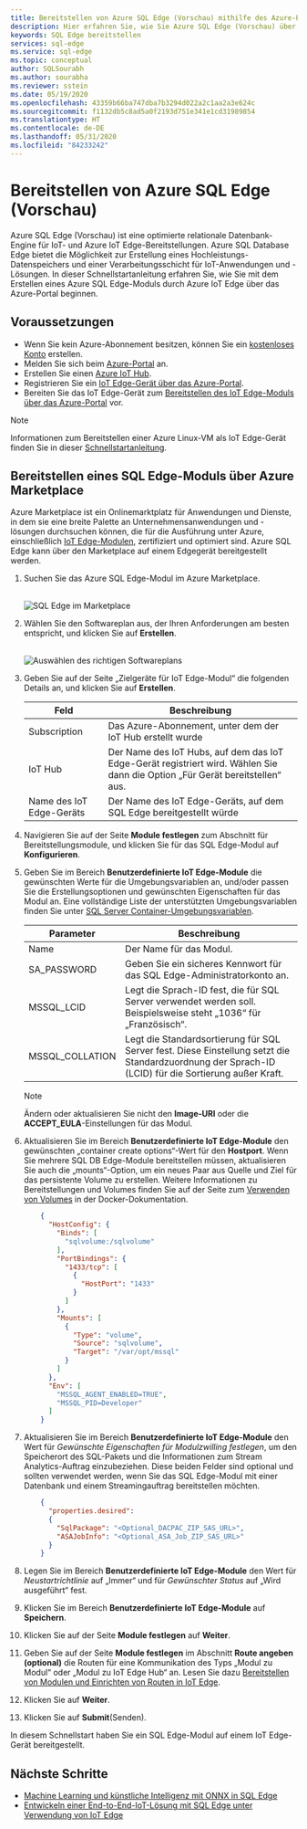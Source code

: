 ```yaml
---
title: Bereitstellen von Azure SQL Edge (Vorschau) mithilfe des Azure-Portals
description: Hier erfahren Sie, wie Sie Azure SQL Edge (Vorschau) über das Azure-Portal bereitstellen.
keywords: SQL Edge bereitstellen
services: sql-edge
ms.service: sql-edge
ms.topic: conceptual
author: SQLSourabh
ms.author: sourabha
ms.reviewer: sstein
ms.date: 05/19/2020
ms.openlocfilehash: 43359b66ba747dba7b3294d022a2c1aa2a3e624c
ms.sourcegitcommit: f1132db5c8ad5a0f2193d751e341e1cd31989854
ms.translationtype: HT
ms.contentlocale: de-DE
ms.lasthandoff: 05/31/2020
ms.locfileid: "84233242"
---
```

# <a name="deploy-azure-sql-edge-preview"></a>Bereitstellen von Azure SQL Edge (Vorschau) 

Azure SQL Edge (Vorschau) ist eine optimierte relationale Datenbank-Engine für IoT- und Azure IoT Edge-Bereitstellungen. Azure SQL Database Edge bietet die Möglichkeit zur Erstellung eines Hochleistungs-Datenspeichers und einer Verarbeitungsschicht für IoT-Anwendungen und -Lösungen. In dieser Schnellstartanleitung erfahren Sie, wie Sie mit dem Erstellen eines Azure SQL Edge-Moduls durch Azure IoT Edge über das Azure-Portal beginnen.

## <a name="before-you-begin"></a>Voraussetzungen

* Wenn Sie kein Azure-Abonnement besitzen, können Sie ein [kostenloses Konto](https://azure.microsoft.com/free/) erstellen.
* Melden Sie sich beim [Azure-Portal](https://portal.azure.com/) an.
* Erstellen Sie einen [Azure IoT Hub](../iot-hub/iot-hub-create-through-portal.md).
* Registrieren Sie ein [IoT Edge-Gerät über das Azure-Portal](../iot-edge/how-to-register-device-portal.md).
* Bereiten Sie das IoT Edge-Gerät zum [Bereitstellen des IoT Edge-Moduls über das Azure-Portal](../iot-edge/how-to-deploy-modules-portal.md) vor.

> [!NOTE]
> Informationen zum Bereitstellen einer Azure Linux-VM als IoT Edge-Gerät finden Sie in dieser [Schnellstartanleitung](../iot-edge/quickstart-linux.md).

## <a name="deploy-sql-edge-module-from-azure-marketplace"></a>Bereitstellen eines SQL Edge-Moduls über Azure Marketplace

Azure Marketplace ist ein Onlinemarktplatz für Anwendungen und Dienste, in dem sie eine breite Palette an Unternehmensanwendungen und -lösungen durchsuchen können, die für die Ausführung unter Azure, einschließlich [IoT Edge-Modulen](https://azuremarketplace.microsoft.com/marketplace/apps/category/internet-of-things?page=1&subcategories=iot-edge-modules), zertifiziert und optimiert sind. Azure SQL Edge kann über den Marketplace auf einem Edgegerät bereitgestellt werden.

1. Suchen Sie das Azure SQL Edge-Modul im Azure Marketplace.<br><br>

   ![SQL Edge im Marketplace](media/deploy-portal/find-offer-marketplace.png)

2. Wählen Sie den Softwareplan aus, der Ihren Anforderungen am besten entspricht, und klicken Sie auf **Erstellen**. <br><br>

   ![Auswählen des richtigen Softwareplans](media/deploy-portal/pick-correct-plan.png)

3. Geben Sie auf der Seite „Zielgeräte für IoT Edge-Modul“ die folgenden Details an, und klicken Sie auf **Erstellen**.

   |**Feld**  |**Beschreibung**  |
   |---------|---------|
   |Subscription  |  Das Azure-Abonnement, unter dem der IoT Hub erstellt wurde |
   |IoT Hub   |  Der Name des IoT Hubs, auf dem das IoT Edge-Gerät registriert wird. Wählen Sie dann die Option „Für Gerät bereitstellen“ aus.|
   |Name des IoT Edge-Geräts  |  Der Name des IoT Edge-Geräts, auf dem SQL Edge bereitgestellt würde |

4. Navigieren Sie auf der Seite **Module festlegen** zum Abschnitt für Bereitstellungsmodule, und klicken Sie für das SQL Edge-Modul auf **Konfigurieren**. 

5. Geben Sie im Bereich **Benutzerdefinierte IoT Edge-Module** die gewünschten Werte für die Umgebungsvariablen an, und/oder passen Sie die Erstellungsoptionen und gewünschten Eigenschaften für das Modul an. Eine vollständige Liste der unterstützten Umgebungsvariablen finden Sie unter [SQL Server Container-Umgebungsvariablen](/sql/linux/sql-server-linux-configure-environment-variables/).

   |**Parameter**  |**Beschreibung**|
   |---------|---------|
   | Name | Der Name für das Modul. |
   |SA_PASSWORD  | Geben Sie ein sicheres Kennwort für das SQL Edge-Administratorkonto an. |
   |MSSQL_LCID   | Legt die Sprach-ID fest, die für SQL Server verwendet werden soll. Beispielsweise steht „1036“ für „Französisch“. |
   |MSSQL_COLLATION | Legt die Standardsortierung für SQL Server fest. Diese Einstellung setzt die Standardzuordnung der Sprach-ID (LCID) für die Sortierung außer Kraft. |

   > [!NOTE]
   > Ändern oder aktualisieren Sie nicht den **Image-URI** oder die **ACCEPT_EULA**-Einstellungen für das Modul.

6. Aktualisieren Sie im Bereich **Benutzerdefinierte IoT Edge-Module** den gewünschten „container create options“-Wert für den **Hostport**. Wenn Sie mehrere SQL DB Edge-Module bereitstellen müssen, aktualisieren Sie auch die „mounts“-Option, um ein neues Paar aus Quelle und Ziel für das persistente Volume zu erstellen. Weitere Informationen zu Bereitstellungen und Volumes finden Sie auf der Seite zum [Verwenden von Volumes](https://docs.docker.com/storage/volumes/) in der Docker-Dokumentation. 

   ```json
       {
         "HostConfig": {
           "Binds": [
             "sqlvolume:/sqlvolume"
           ],
           "PortBindings": {
             "1433/tcp": [
               {
                 "HostPort": "1433"
               }
             ]
           },
           "Mounts": [
             {
               "Type": "volume",
               "Source": "sqlvolume",
               "Target": "/var/opt/mssql"
             }
           ]
         },
         "Env": [
           "MSSQL_AGENT_ENABLED=TRUE",
           "MSSQL_PID=Developer"
         ]
       }
   ```

7. Aktualisieren Sie im Bereich **Benutzerdefinierte IoT Edge-Module** den Wert für *Gewünschte Eigenschaften für Modulzwilling festlegen*, um den Speicherort des SQL-Pakets und die Informationen zum Stream Analytics-Auftrag einzubeziehen. Diese beiden Felder sind optional und sollten verwendet werden, wenn Sie das SQL Edge-Modul mit einer Datenbank und einem Streamingauftrag bereitstellen möchten.

   ```json
       {
         "properties.desired":
         {
           "SqlPackage": "<Optional_DACPAC_ZIP_SAS_URL>",
           "ASAJobInfo": "<Optional_ASA_Job_ZIP_SAS_URL>"
         }
       }
   ```

8. Legen Sie im Bereich **Benutzerdefinierte IoT Edge-Module** den Wert für *Neustartrichtlinie* auf „Immer“ und für *Gewünschter Status* auf „Wird ausgeführt“ fest.
9. Klicken Sie im Bereich **Benutzerdefinierte IoT Edge-Module** auf **Speichern**.
10. Klicken Sie auf der Seite **Module festlegen** auf **Weiter**.
11. Geben Sie auf der Seite **Module festlegen** im Abschnitt **Route angeben (optional)** die Routen für eine Kommunikation des Typs „Modul zu Modul“ oder „Modul zu IoT Edge Hub“ an. Lesen Sie dazu [Bereitstellen von Modulen und Einrichten von Routen in IoT Edge](../iot-edge/module-composition.md).
12. Klicken Sie auf **Weiter**.
13. Klicken Sie auf **Submit**(Senden).

In diesem Schnellstart haben Sie ein SQL Edge-Modul auf einem IoT Edge-Gerät bereitgestellt.

## <a name="next-steps"></a>Nächste Schritte

- [Machine Learning und künstliche Intelligenz mit ONNX in SQL Edge](onnx-overview.md)
- [Entwickeln einer End-to-End-IoT-Lösung mit SQL Edge unter Verwendung von IoT Edge](tutorial-deploy-azure-resources.md)